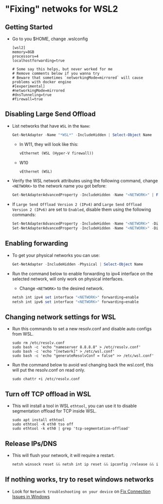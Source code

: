 # "Fixing" netwoks for WSL2

## Getting Started

- Go to you $HOME, change .wslconfig
  ```.wslconfig
  [wsl2]
  memory=8GB
  processors=4
  localhostforwarding=true
  
  # Some say this helps, but never worked for me
  # Remove comments below if you wanna try
  # Beware that sometimes `networkingMode=mirrored` will cause problems with docker engine
  #[experimental]
  #networkingMode=mirrored
  #dnsTunneling=true
  #firewall=true
  ```

## Disabling Large Send Offload

- List networks that have `WSL` in the `Name`:
  ```powershell
  Get-NetAdapter -Name "*WSL*" -IncludeHidden | Select-Object Name
  ```

  - In W11, they will look like this:
    ```txt
    vEthernet (WSL (Hyper-V firewall))
    ```

  - W10
    ```txt
    vEthernet (WSL)
    ```

- Verify the WSL network attributes using the following command, change `<NETWORK>` to the network name you got before:
  ```powershell
  Get-NetAdapterAdvancedProperty -IncludeHidden -Name "<NETWORK>" | Format-Table -AutoSize
  ```

- If `Large Send Offload Version 2 (IPv4)` and `Large Send Offload Version 2 (IPv6)` are set to `Enabled`, disable them using the following commands:
  ```powershell
  Set-NetAdapterAdvancedProperty -IncludeHidden -Name "<NETWORK>" -DisplayName "Large Send Offload Version 2 (IPv4)" -DisplayValue Disabled
  Set-NetAdapterAdvancedProperty -IncludeHidden -Name "<NETWORK>" -DisplayName "Large Send Offload Version 2 (IPv6)" -DisplayValue Disabled
  ```

## Enabling forwarding 

- To get your physical networks you can use:
  ```powershell
  Get-NetAdapter -IncludeHidden -Physical | Select-Object Name
  ```

- Run the command below to enable forwarding to ipv4 interface on the selected network, will only work on physical interfaces.
  - Change `<NETWORK>` to the desired network.
  ```powershell
  netsh int ipv4 set interface "<NETWORK>" forwarding=enable
  netsh int ipv6 set interface "<NETWORK>" forwarding=enable
  ```

## Changing network settings for WSL

- Run this commands to set a new resolv.conf and disable auto configs from WSL.
  ```shell
  sudo rm /etc/resolv.conf
  sudo bash -c 'echo "nameserver 8.8.8.8" > /etc/resolv.conf'
  sudo bash -c 'echo "[network]" > /etc/wsl.conf'
  sudo bash -c 'echo "generateResolvConf = false" >> /etc/wsl.conf'
  ```

- Run the command below to avoid wsl changing back the wsl.conf, this will put the resolv.conf on read only.
  ```shell
  sudo chattr +i /etc/resolv.conf
  ```

## Turn off TCP offload in WSL

- This will install a tool in WSL `ethtool`, you can use it to disable segmentation offload for TCP inside WSL.
  ```
  sudo apt install ethtool
  sudo ethtool -K eth0 tso off
  sudo ethtool -k eth0 | grep 'tcp-segmentation-offload'
  ```

## Release IPs/DNS

- This will flush your network, it will require a restart.
  ```powershell
  netsh winsock reset && netsh int ip reset && ipconfig /release && ipconfig /renew && ipconfig /flushdns
  ```

## If nothing works, try to reset windows networks

- Look for `Network troubleshooting on your device` on [Fix Connection Issues in Windows](https://support.microsoft.com/en-us/windows/fix-wi-fi-connection-issues-in-windows-9424a1f7-6a3b-65a6-4d78-7f07eee84d2c#WindowsVersion=Windows_11)
